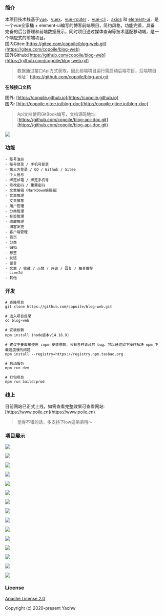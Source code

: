 ### 简介

本项目技术栈基于[vue](https://cn.vuejs.org/index.html)、[vuex](https://vuex.vuejs.org/zh-cn/)、[vue-router](https://router.vuejs.org/zh-cn/) 、[vue-cli](https://github.com/vuejs/vue-cli) 、[axios](https://github.com/axios/axios) 和 [element-ui](https://github.com/ElemeFE/element)，是一个vue全家桶 + element-ui编写的博客前端项目，简约风格，功能完善，具备完备的后台管理和前端数据展示，同时项目通过媒体查询等技术适配移动端，是一个响应式的前端项目。  
国内Gitee:[https://gitee.com/copoile/blog-web.git](https://gitee.com/copoile/blog-web)  
国外Github:[https://github.com/copoile/blog-web](https://github.com/copoile/blog-web.git)

> 数据通过接口Api方式获取，因此前端项目运行需启动后端项目，后端项目地址：https://github.com/copoile/blog-api.git

**在线接口文档**  

国外: [https://copoile.github.io](https://copoile.github.io)  
国内: [http://copoile.gitee.io/blog-doc](http://copoile.gitee.io/blog-doc) 

> Api文档使用GitBook编写，文档源码地址: [https://github.com/copoile/blog-api-doc.git](https://github.com/copoile/blog-api-doc.git)

![](./images/api-doc.png)



### 功能

``` 
- 账号注册
- 账号登录 / 手机号登录
- 第三方登录 / QQ / Github / Gitee
- 个人信息
- 绑定邮箱 / 绑定手机号
- 修改密码 / 重置密码
- 文章编辑（MarkDown编辑器）
- 文章管理
- 文章推荐
- 用户管理
- 分类管理
- 标签管理
- 收藏管理
- 博客友链
- 客户端管理
- 首页
- 分类
- 归档
- 标签
- 友链
- 留言
- 文章 / 收藏 / 点赞 / 评论 / 回复 / 相关推荐
- Live2d
- 其他
```



### 开发

```
# 克隆项目
git clone https://github.com/copoile/blog-web.git

# 进入项目目录
cd blog-web

# 安装依赖
npm install (node版本v14.18.0)

# 建议不要直接使用 cnpm 安装依赖，会有各种诡异的 bug。可以通过如下操作解决 npm 下载速度慢的问题
npm install --registry=https://registry.npm.taobao.org

# 启动服务
npm run dev

# 打包项目
npm run build:prod
```

### 线上
目前网站已正式上线，如需查看完整效果可查看网站:  
[https://www.poile.cn](https://www.poile.cn)

> 觉得不错的话，多支持下low逼弟弟哦～


### 项目展示

![](./images/index-1.png)





![](./images/index-2.png)



![](./images/article-1.png)



![](./images/category.png)

![](./images/archives.png)



![](./images/friend-link.png)



![](./images/tag.png)



![](./images/message-1.png)



![](./images/user.png)



![](./images/article-manage.png)



![](./images/edit.png)



![](./images/mobile/index.png)





![](./images/mobile/category.png)





![](./images/mobile/article-1.png)





![](./images/mobile/user.png)



### License

[Apache License 2.0](http://apache.org/licenses/LICENSE-2.0.html)

Copyright (c) 2020-present Yaohw

